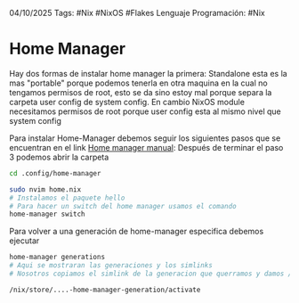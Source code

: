 04/10/2025
Tags: #Nix #NixOS #Flakes 
Lenguaje Programación: #Nix 

# Home Manager
Hay dos formas de instalar home manager la primera: Standalone esta es la mas "portable" porque podemos tenerla en otra maquina en la cual no tengamos permisos de root, esto se da sino estoy mal porque separa la carpeta user config de system config. En cambio NixOS module necesitamos permisos de root porque user config esta al mismo nivel que system config 

Para instalar Home-Manager debemos seguir los siguientes pasos que se encuentran en el link [Home manager manual](https://nix-community.github.io/home-manager/index.xhtml#sec-install-standalone): Después de terminar el paso 3 podemos abrir la carpeta

```bash
cd .config/home-manager 

sudo nvim home.nix
# Instalamos el paquete hello
# Para hacer un switch del home manager usamos el comando 
home-manager switch
```


Para volver a una generación de home-manager especifica debemos ejecutar 

```bash
home-manager generations
# Aqui se mostraran las generaciones y los simlinks 
# Nosotros copiamos el simlink de la generacion que querramos y damos /activate

/nix/store/....-home-manager-generation/activate
```

